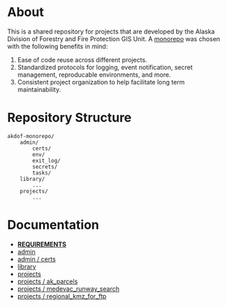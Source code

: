# About
This is a shared repository for projects that are developed by the Alaska Division of Forestry and Fire Protection GIS Unit. A [monorepo](https://en.wikipedia.org/wiki/Monorepo) was chosen with the following benefits in mind:
1. Ease of code reuse across different projects.
2. Standardized protocols for logging, event notification, secret management, reproducable environments, and more.
3. Consistent project organization to help facilitate long term maintainability.

# Repository Structure
```
akdof-monorepo/
	admin/
		certs/
		env/
		exit_log/
		secrets/
		tasks/
	library/
		...
	projects/
		...
```

# Documentation
- [**REQUIREMENTS**](REQUIREMENTS.md)
- [admin](admin/README.md)
- [admin / certs](admin/certs/README.md)
- [library](library/README.md)
- [projects](projects/README.md)
- [projects / ak_parcels](projects/ak_parcels/README.md) 
- [projects / medevac_runway_search](projects/medevac_runway_search/README.md)
- [projects / regional_kmz_for_ftp](projects/regional_kmz_for_ftp/README.md)